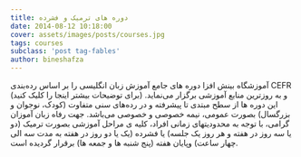 ```yaml
---
title: دوره های ترمیک و فشرده
date: 2014-08-12 10:18:00
cover: assets/images/posts/courses.jpg
tags: courses
subclass: 'post tag-fables'
author: bineshafza
---
```


آموزشگاه بینش افزا دوره های جامع آموزش زبان انگلیسی را بر اساس رده‌بندی CEFR (برای توضیحات بیشتر اینجا را کلیک کنید) و به روزترین منابع آموزشی برگزار می‌نماید. این دوره ها از سطح مبتدی تا پیشرفته و در رده‌های سنی متفاوت (کودک، نوجوان و بزرگسال) بصورت عمومی، نیمه خصوصی و خصوصی می‌باشد.
جهت رفاه زبان آموزان گرامی، با توجه به محدودیتهای زمانی افراد، کلیه ی مراحل آموزشی بصورت ترمیک (دو یا سه روز در هفته و هر روز یک جلسه) یا فشرده (یک یا دو روز در هفته به مدت سه الی چهار ساعت) وپایان هفته (پنج شنبه ها و جمعه ها) برقرار گردیده است.